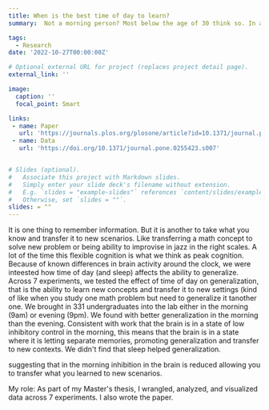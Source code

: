 ```yaml
---
title: When is the best time of day to learn?
summary:  Not a morning person? Most below the age of 30 think so. In a collab with Harvard Medical School, we tested if college student's ability to learn and process new information is actually worse in the morning. We find that the morning is in fact the best time to learn new information, especially when we have to apply what we learned to new scenarios.

tags:
  - Research
date: '2022-10-27T00:00:00Z'

# Optional external URL for project (replaces project detail page).
external_link: ''

image:
  caption: ''
  focal_point: Smart

links:
 - name: Paper
   url: 'https://journals.plos.org/plosone/article?id=10.1371/journal.pone.0255423'
 - name: Data
   url: 'https://doi.org/10.1371/journal.pone.0255423.s007'


# Slides (optional).
#   Associate this project with Markdown slides.
#   Simply enter your slide deck's filename without extension.
#   E.g. `slides = "example-slides"` references `content/slides/example-slides.md`.
#   Otherwise, set `slides = ""`.
slides: = ""
---
```


It is one thing to remember information. But it is another to take what you know and transfer it to new scenarios. Like transferring a math concept to solve  new problem or being ability to improvise in jazz in the right scales. A lot of the time this flexible cognition is what we think as peak cognition. Because of known differences in brain activity around the clock, we were inteested how time of day (and sleep) affects the ability to generalize. Across 7 experiments, we tested the effect of time of day on generalization, that is the ability to learn new concepts and transfer it to new settings (kind of like when you study one math problem but need to generalize it tanother one. We brought in 331 undergraduates into the lab either in the morning (9am) or evening (9pm). We found with better generalization in the morning than the evening. Consistent with work that the brain is in a state of low inhibitory control in the morning, this means that the brain is in a state where it is letting  separate memories, promoting generalization and transfer to new contexts. We didn't find that sleep helped generalization.

 suggesting that in the morning inhibition in the brain is reduced allowing you to transfer what you learned to new scenarios.

My role: As part of my Master's thesis, I wrangled, analyzed, and visualized data across 7 experiments. I also wrote the paper.
